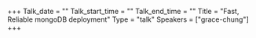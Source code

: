 +++
Talk_date = ""
Talk_start_time = ""
Talk_end_time = ""
Title = "Fast, Reliable mongoDB deployment"
Type = "talk"
Speakers = ["grace-chung"]
+++


